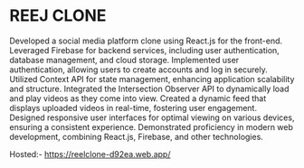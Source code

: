 # REEJ CLONE

Developed a social media platform clone using React.js for the front-end.
Leveraged Firebase for backend services, including user authentication, database management, and cloud storage.
Implemented user authentication, allowing users to create accounts and log in securely.
Utilized Context API for state management, enhancing application scalability and structure.
Integrated the Intersection Observer API to dynamically load and play videos as they come into view.
Created a dynamic feed that displays uploaded videos in real-time, fostering user engagement.
Designed responsive user interfaces for optimal viewing on various devices, ensuring a consistent experience.
Demonstrated proficiency in modern web development, combining React.js, Firebase, and other technologies.

Hosted:- https://reelclone-d92ea.web.app/
